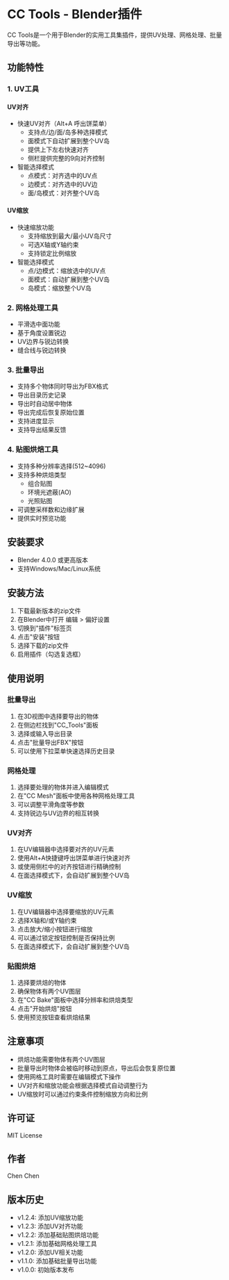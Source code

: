 # CC Tools - Blender插件

CC Tools是一个用于Blender的实用工具集插件，提供UV处理、网格处理、批量导出等功能。

## 功能特性

### 1. UV工具
#### UV对齐
- 快速UV对齐（Alt+A 呼出饼菜单）
  - 支持点/边/面/岛多种选择模式
  - 面模式下自动扩展到整个UV岛
  - 提供上下左右快速对齐
  - 侧栏提供完整的9向对齐控制
- 智能选择模式
  - 点模式：对齐选中的UV点
  - 边模式：对齐选中的UV边
  - 面/岛模式：对齐整个UV岛

#### UV缩放
- 快速缩放功能
  - 支持缩放到最大/最小UV岛尺寸
  - 可选X轴或Y轴约束
  - 支持锁定比例缩放
- 智能选择模式
  - 点/边模式：缩放选中的UV点
  - 面模式：自动扩展到整个UV岛
  - 岛模式：缩放整个UV岛

### 2. 网格处理工具
- 平滑选中面功能
- 基于角度设置锐边
- UV边界与锐边转换
- 缝合线与锐边转换

### 3. 批量导出
- 支持多个物体同时导出为FBX格式
- 导出目录历史记录
- 导出时自动居中物体
- 导出完成后恢复原始位置
- 支持进度显示
- 支持导出结果反馈

### 4. 贴图烘焙工具
- 支持多种分辨率选择(512~4096)
- 支持多种烘焙类型
  - 组合贴图
  - 环境光遮蔽(AO)
  - 光照贴图
- 可调整采样数和边缘扩展
- 提供实时预览功能

## 安装要求

- Blender 4.0.0 或更高版本
- 支持Windows/Mac/Linux系统

## 安装方法

1. 下载最新版本的zip文件
2. 在Blender中打开 编辑 > 偏好设置
3. 切换到"插件"标签页
4. 点击"安装"按钮
5. 选择下载的zip文件
6. 启用插件（勾选复选框）

## 使用说明

### 批量导出
1. 在3D视图中选择要导出的物体
2. 在侧边栏找到"CC_Tools"面板
3. 选择或输入导出目录
4. 点击"批量导出FBX"按钮
5. 可以使用下拉菜单快速选择历史目录

### 网格处理
1. 选择要处理的物体并进入编辑模式
2. 在"CC Mesh"面板中使用各种网格处理工具
3. 可以调整平滑角度等参数
4. 支持锐边与UV边界的相互转换

### UV对齐
1. 在UV编辑器中选择要对齐的UV元素
2. 使用Alt+A快捷键呼出饼菜单进行快速对齐
3. 或使用侧栏中的对齐按钮进行精确控制
4. 在面选择模式下，会自动扩展到整个UV岛

### UV缩放
1. 在UV编辑器中选择要缩放的UV元素
2. 选择X轴和/或Y轴约束
3. 点击放大/缩小按钮进行缩放
4. 可以通过锁定按钮控制是否保持比例
5. 在面选择模式下，会自动扩展到整个UV岛

### 贴图烘焙
1. 选择要烘焙的物体
2. 确保物体有两个UV图层
3. 在"CC Bake"面板中选择分辨率和烘焙类型
4. 点击"开始烘焙"按钮
5. 使用预览按钮查看烘焙结果

## 注意事项

- 烘焙功能需要物体有两个UV图层
- 批量导出时物体会被临时移动到原点，导出后会恢复原位置
- 使用网格工具时需要在编辑模式下操作
- UV对齐和缩放功能会根据选择模式自动调整行为
- UV缩放时可以通过约束条件控制缩放方向和比例

## 许可证

MIT License

## 作者

Chen Chen

## 版本历史

- v1.2.4: 添加UV缩放功能
- v1.2.3: 添加UV对齐功能
- v1.2.2: 添加基础贴图烘焙功能
- v1.2.1: 添加基础网格处理工具
- v1.2.0: 添加UV相关功能
- v1.1.0: 添加基础批量导出功能
- v1.0.0: 初始版本发布 